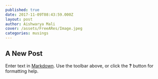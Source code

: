```yaml
---
published: true
date: 2017-11-09T08:43:59.000Z
layout: post
author: Aishwarya Mali
cover: /assets/FreeARes/Image.jpeg
categories: musings
---
```

## A New Post

Enter text in [Markdown](http://daringfireball.net/projects/markdown/). Use the toolbar above, or click the **?** button for formatting help.
